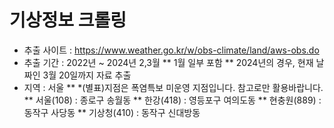 # 기상정보 크롤링
* 추출 사이트 : https://www.weather.go.kr/w/obs-climate/land/aws-obs.do
* 추출 기간 : 2022년 ~ 2024년 2,3월
  ** 1월 일부 포함
  ** 2024년의 경우, 현재 날짜인 3월 20일까지 자료 추출
* 지역 : 서울
  ** *(별표)지점은 폭염특보 미운영 지점입니다. 참고로만 활용바랍니다.
  ** 서울(108) : 종로구 송월동
  ** 한강(418) : 영등포구 여의도동
  ** 현충원(889) : 동작구 사당동
  ** 기상청(410) : 동작구 신대방동
